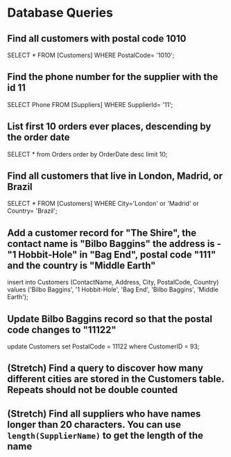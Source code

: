 # Database Queries

## Find all customers with postal code 1010
SELECT * FROM [Customers] WHERE PostalCode= '1010';

## Find the phone number for the supplier with the id 11
SELECT Phone FROM [Suppliers] WHERE SupplierId= '11';

## List first 10 orders ever places, descending by the order date
SELECT * from Orders order by OrderDate desc limit 10;

## Find all customers that live in London, Madrid, or Brazil
SELECT * FROM [Customers] WHERE City='London' or 'Madrid' or Country= 'Brazil';

## Add a customer record for "The Shire", the contact name is "Bilbo Baggins" the address is -"1 Hobbit-Hole" in "Bag End", postal code "111" and the country is "Middle Earth"
insert into Customers (ContactName, Address, City, PostalCode, Country) 
 values ('Bilbo Baggins', '1 Hobbit-Hole', 'Bag End', 'Bilbo Baggins', 'Middle Earth');


## Update Bilbo Baggins record so that the postal code changes to "11122"
update Customers set PostalCode = 11122 where CustomerID = 93;


## (Stretch) Find a query to discover how many different cities are stored in the Customers table. Repeats should not be double counted

## (Stretch) Find all suppliers who have names longer than 20 characters. You can use `length(SupplierName)` to get the length of the name
